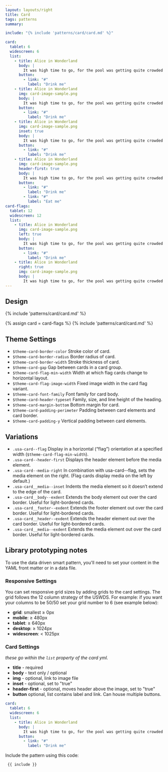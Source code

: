 ```yaml
---
layout: layouts/right
title: Card
tags: patterns
summary:

include: "{% include 'patterns/card/card.md' %}"

card:
  tablet: 6
  widescreen: 6
  list:
    - title: Alice in Wonderland
      body: |
        It was high time to go, for the pool was getting quite crowded with the birds and animals that had fallen into it: there were a Duck and a Dodo, a Lory and an Eaglet, and several other curious creatures.
      button:
        - link: "#"
          label: "Drink me"
    - title: Alice in Wonderland
      img: card-image-sample.png
      body: |
        It was high time to go, for the pool was getting quite crowded with the birds and animals that had fallen into it: there were a Duck and a Dodo, a Lory and an Eaglet, and several other curious creatures.
      button:
        - link: "#"
          label: "Drink me"
    - title: Alice in Wonderland
      img: card-image-sample.png
      inset: true
      body: |
        It was high time to go, for the pool was getting quite crowded with the birds and animals that had fallen into it: there were a Duck and a Dodo, a Lory and an Eaglet, and several other curious creatures.
      button:
        - link: "#"
          label: "Drink me"
    - title: Alice in Wonderland
      img: card-image-sample.png
      header-first: true
      body: |
        It was high time to go, for the pool was getting quite crowded with the birds and animals that had fallen into it: there were a Duck and a Dodo, a Lory and an Eaglet, and several other curious creatures.
      button:
        - link: "#"
          label: "Drink me"
        - link: "#"
          label: "Eat me"
card-flags:
  tablet: 12
  widescreen: 12
  list:
    - title: Alice in Wonderland
      img: card-image-sample.png
      left: true
      body: |
        It was high time to go, for the pool was getting quite crowded with the birds and animals that had fallen into it: there were a Duck and a Dodo, a Lory and an Eaglet, and several other curious creatures.
      button:
        - link: "#"
          label: "Drink me"
    - title: Alice in Wonderland
      right: true
      img: card-image-sample.png
      body: |
        It was high time to go, for the pool was getting quite crowded with the birds and animals that had fallen into it: there were a Duck and a Dodo, a Lory and an Eaglet, and several other curious creatures. 
---
```



## Design
{% include 'patterns/card/card.md' %}

{% assign card = card-flags %}
{% include 'patterns/card/card.md' %}

## Theme Settings
- `$theme-card-border-color` Stroke color of card.
- `$theme-card-border-radius` Border radius of card.
- `$theme-card-border-width` Stroke thickness of card.
- `$theme-card-gap` Gap between cards in a card group.
- `$theme-card-flag-min-width` Width at which flag cards change to horizontal layout.
- `$theme-card-flag-image-width` Fixed image width in the card flag variant.
- `$theme-card-font-family` Font family for card body.
- `$theme-card-header-typeset` Family, size, and line height of the heading.
- `$theme-card-margin-bottom` Bottom margin for card.
- `$theme-card-padding-perimeter` Padding between card elements and card border.
- `$theme-card-padding-y` Vertical padding between card elements.

## Variations
- `.usa-card--flag` Display in a horizontal (“flag”) orientation at a specified width (`$theme-card-flag-min-width`).
- `.usa-card--header-first` Displays the header element before the media element.
- `.usa-card--media-right` In combination with usa-card--flag, sets the media element on the right. (Flag cards display media on the left by default.)
- `.usa-card__media--inset` Indents the media element so it doesn’t extend to the edge of the card.
- `.usa-card__body--exdent` Extends the body element out over the card border. Useful for light-bordered cards.
- `.usa-card__footer--exdent` Extends the footer element out over the card border. Useful for light-bordered cards.
- `.usa-card__header--exdent` Extends the header element out over the card border. Useful for light-bordered cards.
- `.usa-card__media--exdent` Extends the media element out over the card border. Useful for light-bordered cards.

## Library prototyping notes
To use the data driven smart pattern, you'll need to set your content in the YAML front matter or in a data file. 

### Responsive Settings
You can set responsive grid sizes by adding grids to the card settings. The grid follows the 12 column strategy of the USWDS. For example: if you want your columns to be 50/50 set your grid number to 6 (see example below):
- **grid**: smallest ≥ 0px
- **mobile**: ≥ 480px
- **tablet**: ≥ 640px
- **desktop**: ≥ 1024px
- **widescreen**: < 1025px

### Card Settings
_these go within the `list` property of the card yml._
- **title** - required
- **body** - text only / optional
- **img** - optional, link to image file
- **inset** - optional, set to "true"
- **header-first** - optional, moves header above the image, set to "true"
- **button** optional, list contains label and link. Can house multiple buttons.

```yml
card:
  tablet: 6 
  widescreen: 6
  list:
    - title: Alice in Wonderland
      body: |
        It was high time to go, for the pool was getting quite crowded with the birds and animals that had fallen into it: there were a Duck and a Dodo, a Lory and an Eaglet, and several other curious creatures.
      button:
        - link: "#"
          label: "Drink me"
```

Include the pattern using this code:

```markdown
 {{ include }}
```